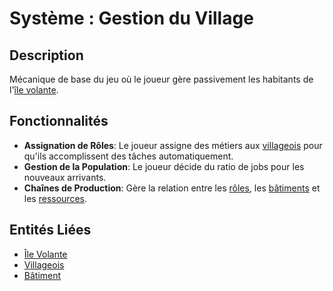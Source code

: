 # Système : Gestion du Village

## Description
Mécanique de base du jeu où le joueur gère passivement les habitants de l'[île volante](../Entities/Island.md).

## Fonctionnalités
- **Assignation de Rôles**: Le joueur assigne des métiers aux [villageois](../Entities/Villager.md) pour qu'ils accomplissent des tâches automatiquement.
- **Gestion de la Population**: Le joueur décide du ratio de jobs pour les nouveaux arrivants.
- **Chaînes de Production**: Gère la relation entre les [rôles](../Entities/Villager.md), les [bâtiments](../Entities/Building.md) et les [ressources](../Entities/Resource.md).

## Entités Liées
- [Île Volante](../Entities/Island.md)
- [Villageois](../Entities/Villager.md)
- [Bâtiment](../Entities/Building.md)